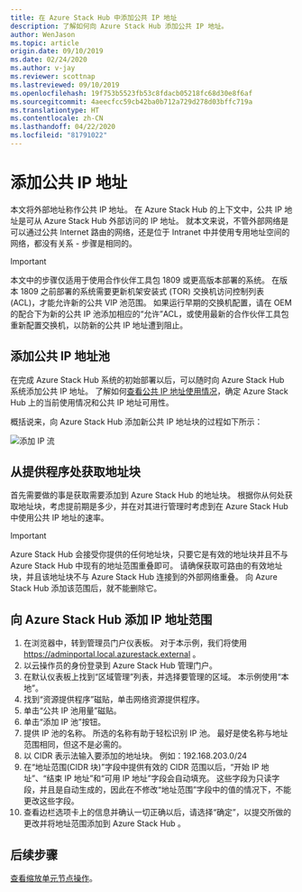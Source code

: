 ```yaml
---
title: 在 Azure Stack Hub 中添加公共 IP 地址
description: 了解如何向 Azure Stack Hub 添加公共 IP 地址。
author: WenJason
ms.topic: article
origin.date: 09/10/2019
ms.date: 02/24/2020
ms.author: v-jay
ms.reviewer: scottnap
ms.lastreviewed: 09/10/2019
ms.openlocfilehash: 19f753b5523fb53c8fdacb05218fc68d30e8f6af
ms.sourcegitcommit: 4aeecfcc59cb42ba0b712a729d278d03bffc719a
ms.translationtype: HT
ms.contentlocale: zh-CN
ms.lasthandoff: 04/22/2020
ms.locfileid: "81791022"
---
```

# <a name="add-public-ip-addresses"></a>添加公共 IP 地址

本文将外部地址称作公共 IP 地址。 在 Azure Stack Hub 的上下文中，公共 IP 地址是可从 Azure Stack Hub 外部访问的 IP 地址。 就本文来说，不管外部网络是可以通过公共 Internet 路由的网络，还是位于 Intranet 中并使用专用地址空间的网络，都没有关系 - 步骤是相同的。

> [!IMPORTANT]
> 本文中的步骤仅适用于使用合作伙伴工具包 1809 或更高版本部署的系统。 在版本 1809 之前部署的系统需要更新机架安装式 (TOR) 交换机访问控制列表 (ACL)，才能允许新的公共 VIP 池范围。 如果运行早期的交换机配置，请在 OEM 的配合下为新的公共 IP 池添加相应的“允许”ACL，或使用最新的合作伙伴工具包重新配置交换机，以防新的公共 IP 地址遭到阻止。

## <a name="add-a-public-ip-address-pool"></a>添加公共 IP 地址池
在完成 Azure Stack Hub 系统的初始部署以后，可以随时向 Azure Stack Hub 系统添加公共 IP 地址。 了解如何[查看公共 IP 地址使用情况](azure-stack-viewing-public-ip-address-consumption.md)，确定 Azure Stack Hub 上的当前使用情况和公共 IP 地址可用性。

概括说来，向 Azure Stack Hub 添加新公共 IP 地址块的过程如下所示：

 ![添加 IP 流](media/azure-stack-add-ips/flow.PNG)

## <a name="obtain-the-address-block-from-your-provider"></a>从提供程序处获取地址块
首先需要做的事是获取需要添加到 Azure Stack Hub 的地址块。 根据你从何处获取地址块，考虑提前期是多少，并在对其进行管理时考虑到在 Azure Stack Hub 中使用公共 IP 地址的速率。

> [!IMPORTANT]
> Azure Stack Hub 会接受你提供的任何地址块，只要它是有效的地址块并且不与 Azure Stack Hub 中现有的地址范围重叠即可。 请确保获取可路由的有效地址块，并且该地址块不与 Azure Stack Hub 连接到的外部网络重叠。 向 Azure Stack Hub 添加该范围后，就不能删除它。

## <a name="add-the-ip-address-range-to-azure-stack-hub"></a>向 Azure Stack Hub 添加 IP 地址范围

1. 在浏览器中，转到管理员门户仪表板。 对于本示例，我们将使用 https://adminportal.local.azurestack.external 。
2. 以云操作员的身份登录到 Azure Stack Hub 管理门户。
3. 在默认仪表板上找到“区域管理”列表，并选择要管理的区域。 本示例使用“本地”。
4. 找到“资源提供程序”磁贴，单击网络资源提供程序。
5. 单击“公共 IP 池用量”磁贴。
6. 单击“添加 IP 池”按钮。
7. 提供 IP 池的名称。 所选的名称有助于轻松识别 IP 池。 最好是使名称与地址范围相同，但这不是必需的。
8. 以 CIDR 表示法输入要添加的地址块。 例如：192.168.203.0/24
9. 在“地址范围(CIDR 块)”字段中提供有效的 CIDR 范围以后，“开始 IP 地址”、“结束 IP 地址”和“可用 IP 地址”字段会自动填充。 这些字段为只读字段，并且是自动生成的，因此在不修改“地址范围”字段中的值的情况下，不能更改这些字段。
10. 查看边栏选项卡上的信息并确认一切正确以后，请选择“确定”，以提交所做的更改并将地址范围添加到 Azure Stack Hub  。


## <a name="next-steps"></a>后续步骤 
[查看缩放单元节点操作](azure-stack-node-actions.md)。

